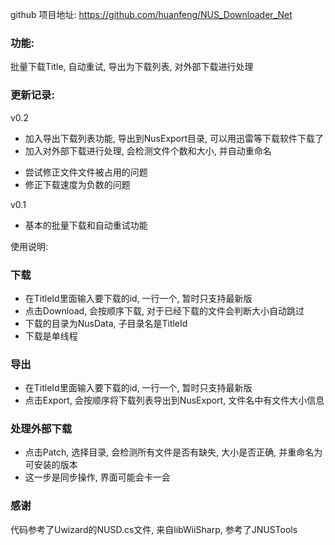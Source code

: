 github 项目地址: https://github.com/huanfeng/NUS_Downloader_Net

### 功能: 
  批量下载Title, 自动重试, 导出为下载列表, 对外部下载进行处理

### 更新记录:

v0.2
+ 加入导出下载列表功能, 导出到NusExport目录, 可以用迅雷等下载软件下载了
+ 加入对外部下载进行处理, 会检测文件个数和大小, 并自动重命名
* 尝试修正文件文件被占用的问题
* 修正下载速度为负数的问题



v0.1
+ 基本的批量下载和自动重试功能


使用说明:

### 下载

- 在TitleId里面输入要下载的id, 一行一个, 暂时只支持最新版
- 点击Download, 会按顺序下载, 对于已经下载的文件会判断大小自动跳过
- 下载的目录为NusData, 子目录名是TitleId
- 下载是单线程


### 导出 

- 在TitleId里面输入要下载的id, 一行一个, 暂时只支持最新版
- 点击Export, 会按顺序将下载列表导出到NusExport, 文件名中有文件大小信息


### 处理外部下载

- 点击Patch, 选择目录, 会检测所有文件是否有缺失, 大小是否正确, 并重命名为可安装的版本
- 这一步是同步操作, 界面可能会卡一会

### 感谢
代码参考了Uwizard的NUSD.cs文件, 来自libWiiSharp, 参考了JNUSTools
